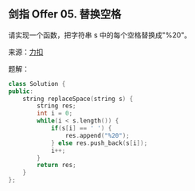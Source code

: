 ## 剑指 Offer 05. 替换空格
请实现一个函数，把字符串 s 中的每个空格替换成"%20"。

来源：[力扣]()

题解：
```C++
class Solution {
public:
    string replaceSpace(string s) {
        string res;
        int i = 0;
        while(i < s.length()) {
            if(s[i] == ' ') {
                res.append("%20");
            } else res.push_back(s[i]);
            i++;
        }
        return res;
    }
};
```
